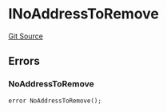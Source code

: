 # INoAddressToRemove
[Git Source](https://github.com/thrackle-io/aquifi-rules-v1/blob/5c9d84d4763cc8482f9b9d326982059877bc2610/src/common/IErrors.sol)


## Errors
### NoAddressToRemove

```solidity
error NoAddressToRemove();
```

